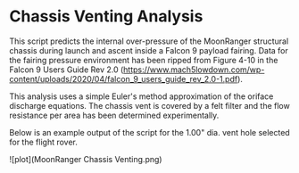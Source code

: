 # Chassis Venting Analysis
This script predicts the internal over-pressure of the MoonRanger structural chassis during launch and ascent inside a Falcon 9 payload fairing. Data for the fairing pressure environment has been ripped from Figure 4-10 in the Falcon 9 Users Guide Rev 2.0 (https://www.mach5lowdown.com/wp-content/uploads/2020/04/falcon_9_users_guide_rev_2.0-1.pdf). 

This analysis uses a simple Euler's method approximation of the oriface discharge equations. The chassis vent is covered by a felt filter and the flow resistance per area has been determined experimentally. 

Below is an example output of the script for the 1.00" dia. vent hole selected for the flight rover.

![plot](MoonRanger Chassis Venting.png)
